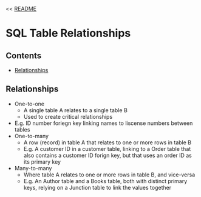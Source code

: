<< [README](./README.md)

# SQL Table Relationships

## Contents
- [Relationships](#relationships)
## Relationships
- One-to-one
    - A single table A relates to a single table B
    - Used to create critical relationships
-    E.g. ID number foriegn key linking names to liscense numbers between tables
- One-to-many
    - A row (record) in table A that relates to one or more rows in table B
    - E.g. A customer ID in a customer table, linking to a Order table that also contains a customer ID forign key, but that uses an order ID as its primary key
- Many-to-many
    - Where table A relates to one or more rows in table B, and vice-versa
    - E.g. An Author table and a Books table, both with distinct primary keys, relying on a Junction table to link the values together